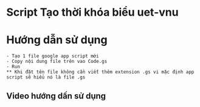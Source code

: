 # Script Tạo thời khóa biểu uet-vnu

# Hướng dẫn sử dụng
    - Tạo 1 file google app script mới
    - Copy nội dung file trên vao Code.gs
    - Run
    ** Khi đặt tên file không cần viết thêm extension .gs vi mặc định app script sẽ hiểu nó là file .gs
## Video hướng dấn sử dụng